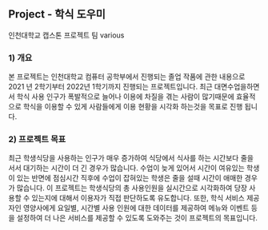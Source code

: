 ## Project - 학식 도우미

인천대학교 캡스톤 프로젝트 팀 various

### 1) 개요

본 프로젝트는 인천대학교 컴퓨터 공학부에서 진행되는 졸업 작품에 관한 내용으로
2021 년 2학기부터 2022년 1학기까지 진행되는 프로젝트입니다.
최근 대면수업을하면서 학식 사용 인구가 폭발적으로 늘어나 이용에 차질을 겪는 사람이 많기때문에
효율적으로 학식을 이용할 수 있게 사람들에게 이용 현황을 시각화 하는것을 목표로 진행 됩니다.

### 2) 프로젝트 목표

최근 학생식당을 사용하는 인구가 매우 증가하여 식당에서 식사를 하는 시간보다 줄을 서서 대기하는 시간이 더 긴 경우가 많습니다.
수업이 늦게 있어서 시간이 여유있는 학생이 있는 반면에 점심시간 직후에 수업이 잡혀있는 학생은 줄을 설때 시간이 애매한 경우가 많습니다.
이 프로젝트는 학생식당의 총 사용인원을 실시간으로 시각화하여 당장 사용할 수 있는지에 대해서 이용자가 직접 판단하도록 유도합니다.
또한, 학식 서비스 제공자인 영양사에게 요일별, 시간별 사용 인원에 대한 데이터를 제공하여 메뉴와 이벤트 등을 설정하여
더 나은 서비스를 제공할 수 있도록 도와주는 것이 프로젝트의 목표입니다.
